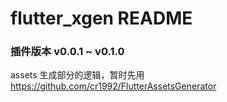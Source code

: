 # flutter_xgen README

### 插件版本 v0.0.1 ~ v0.1.0

assets 生成部分的逻辑，暂时先用 https://github.com/cr1992/FlutterAssetsGenerator
